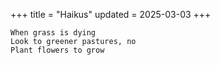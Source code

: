 +++
title = "Haikus"
updated = 2025-03-03
+++

```
When grass is dying
Look to greener pastures, no
Plant flowers to grow
```
